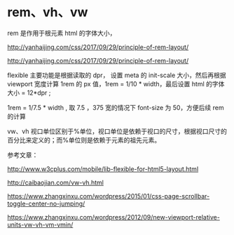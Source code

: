 # rem、vh、vw

rem 是作用于根元素 html 的字体大小，

http://yanhaijing.com/css/2017/09/29/principle-of-rem-layout/

http://yanhaijing.com/css/2017/09/29/principle-of-rem-layout/

flexible 主要功能是根据读取的 dpr， 设置 meta 的 init-scale 大小，然后再根据 viewport 宽度计算 1rem 的 px 值，1rem = 1/10 * width，最后设置 html 的字体大小 = 12*dpr ;

1rem = 1/7.5 \* width , 取 7.5 ，375 宽的情况下 font-size 为 50，方便后续 rem 的计算

vw、vh 视口单位区别于%单位，视口单位是依赖于视口的尺寸，根据视口尺寸的百分比来定义的；而%单位则是依赖于元素的祖先元素。

参考文章：

http://www.w3cplus.com/mobile/lib-flexible-for-html5-layout.html

http://caibaojian.com/vw-vh.html

https://www.zhangxinxu.com/wordpress/2015/01/css-page-scrollbar-toggle-center-no-jumping/

https://www.zhangxinxu.com/wordpress/2012/09/new-viewport-relative-units-vw-vh-vm-vmin/
